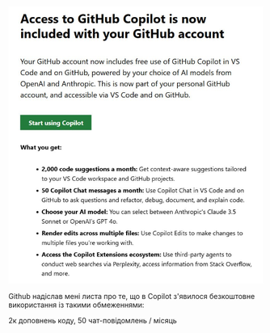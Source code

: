 <!--
date: 2025-02-02T23:23:04.485Z
photo: ![Photo](2024-12-18-22-13-56.jpg)


-->

![Photo](2024-12-18-22-13-56.jpg)

Github надіслав мені листа про те, що в Copilot з'явилося безкоштовне використання із такими обмеженнями:

2к доповнень коду, 50 чат-повідомлень / місяць
